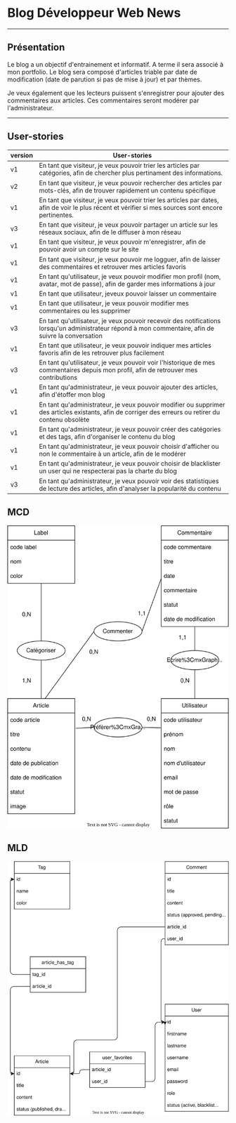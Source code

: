 # Blog Développeur Web News

---

## Présentation

Le blog a un objectif d'entrainement et informatif. A terme il sera associé à mon portfolio.
Le blog sera composé d'articles triable par date de modification (date de parution si pas de mise à jour) et par thèmes.

Je veux également que les lecteurs puissent s'enregistrer pour ajouter des commentaires aux articles. Ces commentaires seront modérer par l'administrateur.

---

## User-stories

| version |User-stories|
|----| ----|
| v1 | En tant que visiteur, je veux pouvoir trier les articles par catégories, afin de chercher plus pertinament des informations.|
| v2 | En tant que visiteur, je veux pouvoir rechercher des articles par mots-clés, afin de trouver rapidement un contenu spécifique|
| v1 | En tant que visiteur, je veux pouvoir trier les articles par dates, afin de voir le plus récent et vérifier si mes sources sont encore pertinentes.|
| v3 | En tant que visiteur, je veux pouvoir partager un article sur les réseaux sociaux, afin de le diffuser à mon réseau|
| v1 | En tant que visiteur, je veux pouvoir m'enregistrer, afin de pouvoir avoir un compte sur le site|
| v1 | En tant que visiteur, je veux pouvoir me logguer, afin de laisser des commentaires et retrouver mes articles favoris|
| v1 | En tant qu'utilisateur, je veux pouvoir modifier mon profil (nom, avatar, mot de passe), afin de garder mes informations à jour|
| v1 | En tant que utilisateur, jeveux pouvoir laisser un commentaire|
| v1 | En tant que utilisateur, je veux pouvoir modifier mes commentaires ou les supprimer|
| v3 | En tant qu'utilisateur, je veux pouvoir recevoir des notifications lorsqu'un administrateur répond à mon commentaire, afin de suivre la conversation|
| v1 | En tant que utilisateur, je veux pouvoir indiquer mes articles favoris afin de les retrouver plus facilement|
| v3 | En tant qu'utilisateur, je veux pouvoir voir l'historique de mes commentaires depuis mon profil, afin de retrouver mes contributions|
| v1 | En tant qu'administrateur, je veux pouvoir ajouter des articles, afin d'étoffer mon blog|
| v1 | En tant qu'administrateur, je veux pouvoir modifier ou supprimer des articles existants, afin de corriger des erreurs ou retirer du contenu obsolète|
| v1 | En tant qu'administrateur, je veux pouvoir créer des catégories et des tags, afin d'organiser le contenu du blog|
| v1 | En tant qu'administrateur, je veux pouvoir choisir d'afficher ou non le commentaire à un article, afin de le modérer|
| v1 | En tant qu'administrateur, je veux pouvoir choisir de blacklister un user qui ne respecterai pas la charte du blog|
| v3 | En tant qu'administrateur, je veux pouvoir voir des statistiques de lecture des articles, afin d'analyser la popularité du contenu|

## MCD

![MCD](./blog-dwn-MCD.svg)

## MLD

![MLD](./blog-dwn-MLD.svg)

